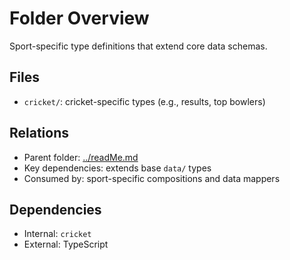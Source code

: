 # Folder Overview

Sport-specific type definitions that extend core data schemas.

## Files

- `cricket/`: cricket-specific types (e.g., results, top bowlers)

## Relations

- Parent folder: [../readMe.md](../readMe.md)
- Key dependencies: extends base `data/` types
- Consumed by: sport-specific compositions and data mappers

## Dependencies

- Internal: `cricket`
- External: TypeScript
